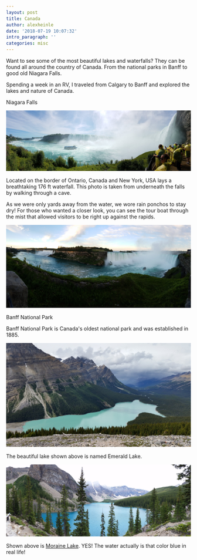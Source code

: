 ```yaml
---
layout: post
title: Canada
author: alexheinle
date: '2018-07-19 10:07:32'
intro_paragraph: ''
categories: misc
---
```


Want to see some of the most beautiful lakes and waterfalls? They can be found
all around the country of Canada. From the national parks in Banff to good old
Niagara Falls.

Spending a week in an RV, I traveled from Calgary to Banff and explored the lakes
and nature of Canada.

Niagara Falls

![Niagara Falls Photo](/images/niagraFalls1.jpg)

Located on the border of Ontario, Canada and New York, USA lays a breathtaking
176 ft waterfall. This photo is taken from underneath the falls by walking
through a cave.

As we were only yards away from the water, we wore rain ponchos to stay dry!
For those who wanted a closer look, you can see the tour boat through the mist
that allowed visitors to be right up against the rapids.

![Niagara Falls Photo](/images/niagraFalls2.jpg)

Banff National Park

Banff National Park is Canada's oldest national park and was established in 1885.

![Banff Photo](/images/water1.JPG)

The beautiful lake shown above is named Emerald Lake.

![Banff Photo](/images/water3.JPG)

Shown above is <a href="https://morainelake.com/">Moraine Lake</a>.
YES! The water actually is that color blue in real life!

